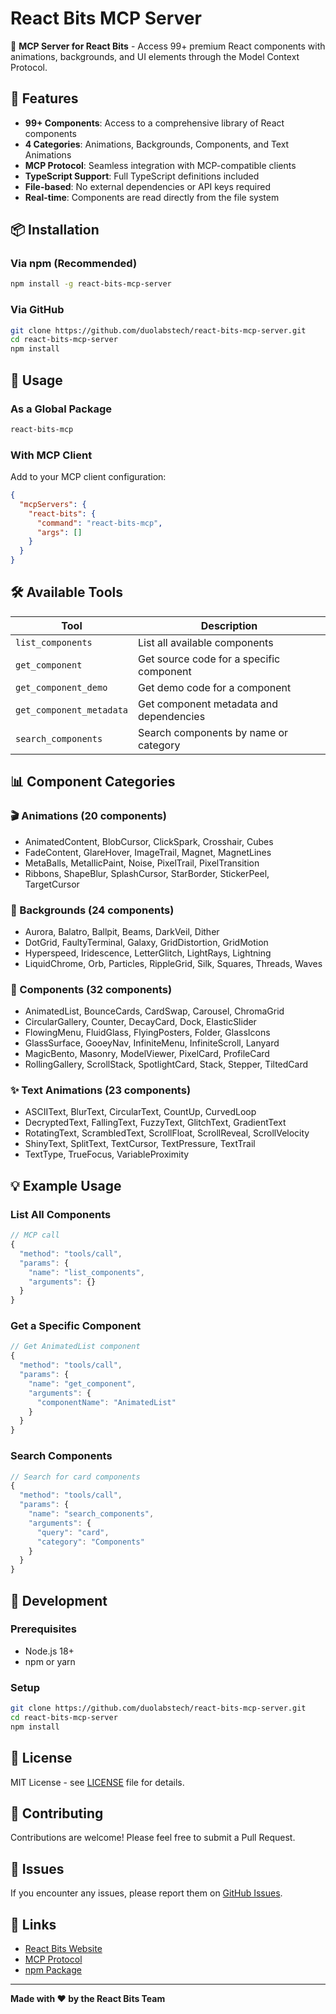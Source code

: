 # React Bits MCP Server

🚀 **MCP Server for React Bits** - Access 99+ premium React components with animations, backgrounds, and UI elements through the Model Context Protocol.

## 🌟 Features

- **99+ Components**: Access to a comprehensive library of React components
- **4 Categories**: Animations, Backgrounds, Components, and Text Animations
- **MCP Protocol**: Seamless integration with MCP-compatible clients
- **TypeScript Support**: Full TypeScript definitions included
- **File-based**: No external dependencies or API keys required
- **Real-time**: Components are read directly from the file system

## 📦 Installation

### Via npm (Recommended)
```bash
npm install -g react-bits-mcp-server
```

### Via GitHub
```bash
git clone https://github.com/duolabstech/react-bits-mcp-server.git
cd react-bits-mcp-server
npm install
```

## 🚀 Usage

### As a Global Package
```bash
react-bits-mcp
```

### With MCP Client
Add to your MCP client configuration:
```json
{
  "mcpServers": {
    "react-bits": {
      "command": "react-bits-mcp",
      "args": []
    }
  }
}
```

## 🛠️ Available Tools

| Tool | Description |
|------|-------------|
| `list_components` | List all available components |
| `get_component` | Get source code for a specific component |
| `get_component_demo` | Get demo code for a component |
| `get_component_metadata` | Get component metadata and dependencies |
| `search_components` | Search components by name or category |

## 📊 Component Categories

### 🎬 Animations (20 components)
- AnimatedContent, BlobCursor, ClickSpark, Crosshair, Cubes
- FadeContent, GlareHover, ImageTrail, Magnet, MagnetLines
- MetaBalls, MetallicPaint, Noise, PixelTrail, PixelTransition
- Ribbons, ShapeBlur, SplashCursor, StarBorder, StickerPeel, TargetCursor

### 🌈 Backgrounds (24 components)
- Aurora, Balatro, Ballpit, Beams, DarkVeil, Dither
- DotGrid, FaultyTerminal, Galaxy, GridDistortion, GridMotion
- Hyperspeed, Iridescence, LetterGlitch, LightRays, Lightning
- LiquidChrome, Orb, Particles, RippleGrid, Silk, Squares, Threads, Waves

### 🧩 Components (32 components)
- AnimatedList, BounceCards, CardSwap, Carousel, ChromaGrid
- CircularGallery, Counter, DecayCard, Dock, ElasticSlider
- FlowingMenu, FluidGlass, FlyingPosters, Folder, GlassIcons
- GlassSurface, GooeyNav, InfiniteMenu, InfiniteScroll, Lanyard
- MagicBento, Masonry, ModelViewer, PixelCard, ProfileCard
- RollingGallery, ScrollStack, SpotlightCard, Stack, Stepper, TiltedCard

### ✨ Text Animations (23 components)
- ASCIIText, BlurText, CircularText, CountUp, CurvedLoop
- DecryptedText, FallingText, FuzzyText, GlitchText, GradientText
- RotatingText, ScrambledText, ScrollFloat, ScrollReveal, ScrollVelocity
- ShinyText, SplitText, TextCursor, TextPressure, TextTrail
- TextType, TrueFocus, VariableProximity

## 💡 Example Usage

### List All Components
```javascript
// MCP call
{
  "method": "tools/call",
  "params": {
    "name": "list_components",
    "arguments": {}
  }
}
```

### Get a Specific Component
```javascript
// Get AnimatedList component
{
  "method": "tools/call",
  "params": {
    "name": "get_component",
    "arguments": {
      "componentName": "AnimatedList"
    }
  }
}
```

### Search Components
```javascript
// Search for card components
{
  "method": "tools/call",
  "params": {
    "name": "search_components",
    "arguments": {
      "query": "card",
      "category": "Components"
    }
  }
}
```

## 🔧 Development

### Prerequisites
- Node.js 18+
- npm or yarn

### Setup
```bash
git clone https://github.com/duolabstech/react-bits-mcp-server.git
cd react-bits-mcp-server
npm install
```

## 📝 License

MIT License - see [LICENSE](LICENSE) file for details.

## 🤝 Contributing

Contributions are welcome! Please feel free to submit a Pull Request.

## 🐛 Issues

If you encounter any issues, please report them on [GitHub Issues](https://github.com/duolabstech/react-bits-mcp-server/issues).

## 🔗 Links

- [React Bits Website](https://reactbits.dev)
- [MCP Protocol](https://modelcontextprotocol.io)
- [npm Package](https://www.npmjs.com/package/react-bits-mcp-server)

---

**Made with ❤️ by the React Bits Team**